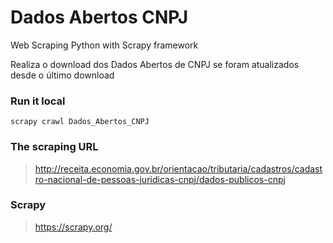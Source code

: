 Dados Abertos CNPJ
==================

Web Scraping Python with Scrapy framework

Realiza o download dos Dados Abertos de CNPJ se foram atualizados desde o último download

### Run it local
```
scrapy crawl Dados_Abertos_CNPJ
```

### The scraping URL
> http://receita.economia.gov.br/orientacao/tributaria/cadastros/cadastro-nacional-de-pessoas-juridicas-cnpj/dados-publicos-cnpj

### Scrapy
> https://scrapy.org/